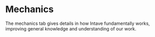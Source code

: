 # Mechanics

The mechanics tab gives details in how Intave fundamentally works, improving general knowledge and understanding of our work.
